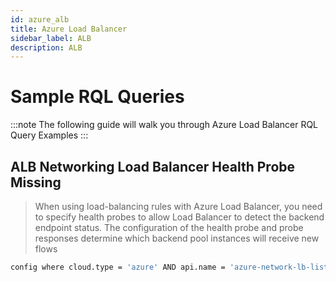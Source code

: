 ```yaml
---
id: azure_alb
title: Azure Load Balancer
sidebar_label: ALB
description: ALB
---
```


# Sample RQL Queries

:::note
The following guide will walk you through Azure Load Balancer RQL Query Examples
:::

## ALB Networking Load Balancer Health Probe Missing
> When using load-balancing rules with Azure Load Balancer, you need to specify health probes to allow Load Balancer to detect the backend endpoint status.
> The configuration of the health probe and probe responses determine which backend pool instances will receive new flows

```bash
config where cloud.type = 'azure' AND api.name = 'azure-network-lb-list' AND json.rule = ['properties.probes'][*] does not exist
```
